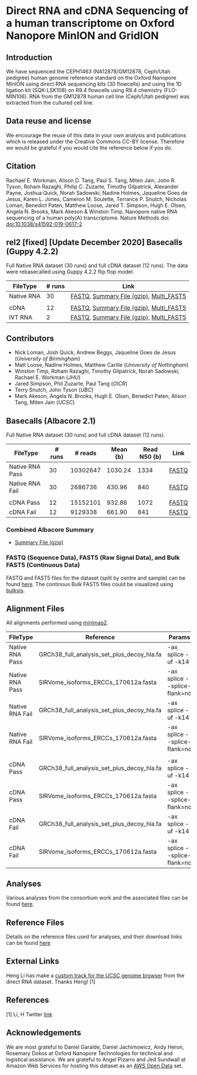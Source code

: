 # Direct RNA and cDNA Sequencing of a human transcriptome on Oxford Nanopore MinION and GridION

## Introduction

We have sequenced the CEPH1463 (NA12878/GM12878, Ceph/Utah pedigree) human genome reference standard on the Oxford Nanopore MinION using direct RNA sequencing kits (30 flowcells) and using the 1D ligation kit (SQK-LSK108) on R9.4 flowcells using R9.4 chemistry (FLO-MIN106). RNA from the GM12878 human cell line (Ceph/Utah pedigree) was extracted from the cultured cell line.

## Data reuse and license
We encourage the reuse of this data in your own analysis and publications which is released under the Creative Commons CC-BY license. Therefore we would be grateful if you would cite the reference below if you do.

## Citation
Rachael E. Workman, Alison D. Tang, Paul S. Tang, Miten Jain, John R. Tyson, Roham Razaghi, Philip C. Zuzarte, Timothy Gilpatrick, Alexander Payne, Joshua Quick, Norah Sadowski, Nadine Holmes, Jaqueline Goes de Jesus, Karen L. Jones, Cameron M. Soulette, Terrance P. Snutch, Nicholas Loman, Benedict Paten, Matthew Loose, Jared T. Simpson, Hugh E. Olsen, Angela N. Brooks, Mark Akeson & Winston Timp. Nanopore native RNA sequencing of a human poly(A) transcriptome. Nature Methods doi: <a href="https://doi.org/10.1038/s41592-019-0617-2">doi:10.1038/s41592-019-0617-2</a>

## rel2 [fixed] [Update December 2020] Basecalls (Guppy 4.2.2)
Full Native RNA dataset (30 runs) and full cDNA dataset (12 runs). The data were rebasecalled using Guppy 4.2.2 flip flop model.

| FileType | # runs | Link |
| -------- | ------ | ---- |
| Native RNA | 30 | [FASTQ](http://s3.amazonaws.com/nanopore-human-wgs/rna/fastq/NA12878-DirectRNA_All_Guppy_4.2.2.fastq.gz), [Summary File (gzip)](http://s3.amazonaws.com/nanopore-human-wgs/rna/summaries/NA12878-DirectRNA_All_Guppy_4.2.2_sequencing_summary.txt.gz), [Multi_FAST5](http://s3.amazonaws.com/nanopore-human-wgs/rna/links/NA12878-DirectRNA_All.files.txt) |
| | | |
| cDNA | 12 | [FASTQ](http://s3.amazonaws.com/nanopore-human-wgs/rna/fastq/NA12878-cDNA_All_Guppy_4.2.2.fastq.gz), [Summary File (gzip)](http://s3.amazonaws.com/nanopore-human-wgs/rna/summaries/NA12878-cDNA_All_Guppy_4.2.2_sequencing_summary.txt.gz), [Multi_FAST5](http://s3.amazonaws.com/nanopore-human-wgs/rna/links/NA12878-cDNA_All.files.txt) |
| IVT RNA | 2 | [FASTQ](http://s3.amazonaws.com/nanopore-human-wgs/rna/fastq/NA12878-IVT-RNA_All_Guppy_4.2.2.fastq.gz), [Summary File (gzip)](http://s3.amazonaws.com/nanopore-human-wgs/rna/summaries/NA12878-IVT-RNA_All_Guppy_4.2.2_sequencing_summary.txt.gz), [Multi_FAST5](http://s3.amazonaws.com/nanopore-human-wgs/rna/links/NA12878-IVT-RNA_All.files.txt) |

## Contributors

 - Nick Loman, Josh Quick, Andrew Beggs, Jaqueline Goes de Jesus (_University of Birmingham_)
 - Matt Loose, Nadine Holmes, Matthew Carlile (_University of Nottingham_)
 - Winston Timp, Roham Razaghi, Timothy Gilpatrick, Norah Sadowski, Rachael E. Workman (_JHU_)
 - Jared Simpson, Phil Zuzarte, Paul Tang (_OICR_)
 - Terry Snutch, John Tyson (_UBC_)
 - Mark Akeson, Angela N. Brooks, Hugh E. Olsen, Benedict Paten, Alison Tang, Miten Jain (_UCSC_)

## Basecalls (Albacore 2.1)
Full Native RNA dataset (30 runs) and full cDNA dataset (12 runs). 

| FileType | # runs | # reads | Mean (b) | Read N50 (b) | Link |
| -------- | ------ | ------- | -------- | ------------ | ---- |
| Native RNA Pass | 30 | 10302647 | 1030.24 | 1334 | [FASTQ](http://s3.amazonaws.com/nanopore-human-wgs/rna/fastq/NA12878-DirectRNA.pass.dedup.fastq.gz) | 
| Native RNA Fail | 30 | 2686736 | 430.96 | 840 | [FASTQ](http://s3.amazonaws.com/nanopore-human-wgs/rna/fastq/NA12878-DirectRNA.fail.dedup.fastq.gz) | 
| | | | | | |
| cDNA Pass | 12 | 15152101 | 932.86 | 1072 | [FASTQ](http://s3.amazonaws.com/nanopore-human-wgs/rna/fastq/NA12878-cDNA-1D.pass.dedup.fastq) | 
| cDNA Fail | 12 | 9129338 | 661.90 | 841 | [FASTQ](http://s3.amazonaws.com/nanopore-human-wgs/rna/fastq/NA12878-cDNA-1D.fail.dedup.fastq) | 

### Combined Albacore Summary

   - [Summary File (gzip)](http://s3.amazonaws.com/nanopore-human-wgs/rna/summaries/NA12878-DirectRNA-cDNA-summary.dedup.txt.gz)

### FASTQ (Sequence Data), FAST5 (Raw Signal Data), and Bulk FAST5 (Continuous Data)
FASTQ and FAST5 files for the dataset (split by centre and sample) can be found [here](nanopore-human-transcriptome/fastq_fast5_bulk.md). The continous Bulk FAST5 files could be visualized using [bulkvis](https://github.com/LooseLab/bulkvis).

## Alignment Files

All alignments performed using [minimap2](https://github.com/lh3/minimap2).

| FileType | Reference | Params | BAM | BAI |
| -------- | --------- | ------ | --- | --- |
| Native RNA Pass | GRCh38_full_analysis_set_plus_decoy_hla.fa | -ax splice -uf -k14 | [hg38 BAM](http://s3.amazonaws.com/nanopore-human-wgs/rna/bamFiles/NA12878-DirectRNA.pass.dedup.NoU.fastq.hg38.minimap2.sorted.bam) | [hg38 BAI](http://s3.amazonaws.com/nanopore-human-wgs/rna/bamFiles/NA12878-DirectRNA.pass.dedup.NoU.fastq.hg38.minimap2.sorted.bam.bai) | 
| Native RNA Pass | SIRVome_isoforms_ERCCs_170612a.fasta | -ax splice --splice-flank=no | [SIRVome BAM](http://s3.amazonaws.com/nanopore-human-wgs/rna/bamFiles/NA12878-DirectRNA.pass.dedup.NoU.fastq.SIRVome.minimap2.sorted.bam) | [SIRVome BAI](http://s3.amazonaws.com/nanopore-human-wgs/rna/bamFiles/NA12878-DirectRNA.pass.dedup.NoU.fastq.SIRVome.minimap2.sorted.bam.bai) |
| Native RNA Fail | GRCh38_full_analysis_set_plus_decoy_hla.fa | -ax splice -uf -k14 | [hg38 BAM](http://s3.amazonaws.com/nanopore-human-wgs/rna/bamFiles/NA12878-DirectRNA.fail.dedup.NoU.fastq.hg38.minimap2.sorted.bam) | [hg38 BAI](http://s3.amazonaws.com/nanopore-human-wgs/rna/bamFiles/NA12878-DirectRNA.fail.dedup.NoU.fastq.hg38.minimap2.sorted.bam.bai) |
| Native RNA Fail | SIRVome_isoforms_ERCCs_170612a.fasta | -ax splice --splice-flank=no | [SIRVome BAM](http://s3.amazonaws.com/nanopore-human-wgs/rna/bamFiles/NA12878-DirectRNA.fail.dedup.NoU.fastq.SIRVome.minimap2.sorted.bam) | [SIRVome BAI](http://s3.amazonaws.com/nanopore-human-wgs/rna/bamFiles/NA12878-DirectRNA.fail.dedup.NoU.fastq.SIRVome.minimap2.sorted.bam.bai) |
| | | | | |
| cDNA Pass | GRCh38_full_analysis_set_plus_decoy_hla.fa | -ax splice -uf -k14 | [hg38 BAM](http://s3.amazonaws.com/nanopore-human-wgs/rna/bamFiles/NA12878-cDNA-1D.pass.dedup.fastq.hg38.minimap2.sorted.bam) | [hg38 BAI](http://s3.amazonaws.com/nanopore-human-wgs/rna/bamFiles/NA12878-cDNA-1D.pass.dedup.fastq.hg38.minimap2.sorted.bam.bai) | 
| cDNA Pass | SIRVome_isoforms_ERCCs_170612a.fasta | -ax splice --splice-flank=no | [SIRVome BAM](http://s3.amazonaws.com/nanopore-human-wgs/rna/bamFiles/NA12878-cDNA-1D.pass.dedup.fastq.SIRVome.minimap2.sorted.bam) | [SIRVome BAI](http://s3.amazonaws.com/nanopore-human-wgs/rna/bamFiles/NA12878-cDNA-1D.pass.dedup.fastq.SIRVome.minimap2.sorted.bam.bai) |
| cDNA Fail | GRCh38_full_analysis_set_plus_decoy_hla.fa | -ax splice -uf -k14 | [hg38 BAM](http://s3.amazonaws.com/nanopore-human-wgs/rna/bamFiles/NA12878-cDNA-1D.fail.dedup.fastq.hg38.minimap2.sorted.bam) | [hg38 BAI](http://s3.amazonaws.com/nanopore-human-wgs/rna/bamFiles/NA12878-cDNA-1D.fail.dedup.fastq.hg38.minimap2.sorted.bam.bai) |
| cDNA Fail | SIRVome_isoforms_ERCCs_170612a.fasta | -ax splice --splice-flank=no | [SIRVome BAM](http://s3.amazonaws.com/nanopore-human-wgs/rna/bamFiles/NA12878-cDNA-1D.fail.dedup.fastq.SIRVome.minimap2.sorted.bam) | [SIRVome BAI](http://s3.amazonaws.com/nanopore-human-wgs/rna/bamFiles/NA12878-cDNA-1D.fail.dedup.fastq.SIRVome.minimap2.sorted.bam.bai) |


## Analyses 
Various analyses from the consortium work and the associated files can be found [here](nanopore-human-transcriptome/phase1_analyses.md).


## Reference Files

Details on the reference files used for analyses, and their download links can be found [here](nanopore-human-transcriptome/reference.md)

## External Links

Heng Li has make a [custom track for the UCSC genome browser](http://genome.ucsc.edu/cgi-bin/hgTracks?db=hg38&position=chr6:43,767,094-43,788,458&hgct_customText=track%20type%3DbigBed%20name%3DNA12878-DirectRNA.minimap2-2.5%20useScore%3D1%20visibility%3D4%20itemRgb%3D%22On%22%20bigDataUrl%3Dhttps%3A%2F%2Ffiles.osf.io%2Fv1%2Fresources%2Fb5nm2%2Fproviders%2Fosfstorage%2F5a2347599ad5a10272ed5739%3Faction%3Ddownload%26version%3D1%26direct) from the direct RNA dataset. Thanks Heng!  [1]


## References

[1] Li, H  Twitter [link](https://twitter.com/lh3lh3/status/937166309414064129)

## Acknowledgements

We are most grateful to Daniel Garalde, Daniel Jachimowicz, Andy Heron, Rosemary Dokos at Oxford Nanopore Technologies for technical and logistical assistance. We are grateful to Angel Pizarro and Jed Sundwall at Amazon Web Services for hosting this dataset as an <a href="https://aws.amazon.com/government-education/open-data/">AWS Open Data</a> set.


